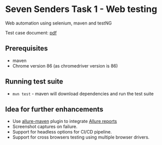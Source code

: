 # Seven Senders Task 1 - Web testing

Web automation using selenium, maven and testNG 

Test case document: [pdf](./test-cases.pdf)

## Prerequisites
- maven
- Chrome version 86 (as chromedriver version is 86)

## Running test suite

- `mvn test` - maven will download dependencies and run the test suite 

## Idea for further enhancements

- Use [allure-maven](https://github.com/allure-framework/allure-maven) plugin to integrate [Allure reports](http://allure.qatools.ru/)
- Screenshot captures on failure.
- Support for headless options for CI/CD pipeline.
- Support for cross browsers testing using multiple browser drivers.
